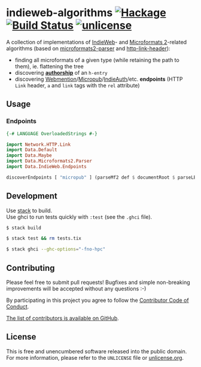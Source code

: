 # indieweb-algorithms [![Hackage](https://img.shields.io/hackage/v/indieweb-algorithms.svg?style=flat)](https://hackage.haskell.org/package/indieweb-algorithms) [![Build Status](https://img.shields.io/travis/myfreeweb/indieweb-algorithms.svg?style=flat)](https://travis-ci.org/myfreeweb/indieweb-algorithms) [![unlicense](https://img.shields.io/badge/un-license-green.svg?style=flat)](http://unlicense.org)

A collection of implementations of [IndieWeb]- and [Microformats 2]-related algorithms (based on [microformats2-parser] and [http-link-header]):

- finding all microformats of a given type (while retaining the path to them), ie. flattening the tree
- discovering **[authorship](http://indiewebcamp.com/authorship)** of an `h-entry`
- discovering [Webmention](http://indiewebcamp.com/Webmention)/[Micropub](http://indiewebcamp.com/Micropub)/[IndieAuth](http://indiewebcamp.com/IndieAuth)/etc. **endpoints** (HTTP `Link` header, `a` and `link` tags with the `rel` attribute)

[IndieWeb]: http://indiewebcamp.com
[Microformats 2]: http://microformats.org/wiki/microformats2
[microformats2-parser]: https://github.com/myfreeweb/microformats2-parser
[http-link-header]: https://github.com/myfreeweb/http-link-header

## Usage

### Endpoints

```haskell
{-# LANGUAGE OverloadedStrings #-}

import Network.HTTP.Link
import Data.Default
import Data.Maybe
import Data.Microformats2.Parser
import Data.IndieWeb.Endpoints

discoverEndpoints [ "micropub" ] (parseMf2 def $ documentRoot $ parseLBS "<link rel=micropub href='http://example.com/micropub2'>...") (fromMaybe [] $ parseLinkHeader "<http://example.com/micropub>; rel=\"micropub\"")
```

## Development

Use [stack] to build.  
Use ghci to run tests quickly with `:test` (see the `.ghci` file).

```bash
$ stack build

$ stack test && rm tests.tix

$ stack ghci --ghc-options="-fno-hpc"
```

[stack]: https://github.com/commercialhaskell/stack

## Contributing

Please feel free to submit pull requests!
Bugfixes and simple non-breaking improvements will be accepted without any questions :-)

By participating in this project you agree to follow the [Contributor Code of Conduct](http://contributor-covenant.org/version/1/2/0/).

[The list of contributors is available on GitHub](https://github.com/myfreeweb/indieweb-algorithms/graphs/contributors).

## License

This is free and unencumbered software released into the public domain.  
For more information, please refer to the `UNLICENSE` file or [unlicense.org](http://unlicense.org).
